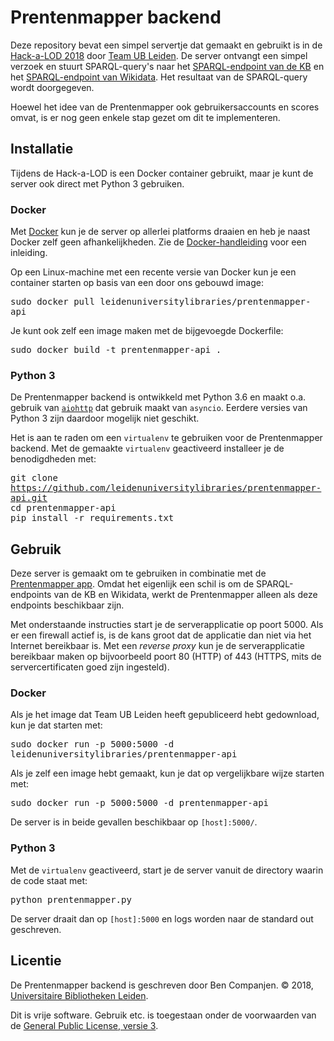 # Prentenmapper backend

Deze repository bevat een simpel servertje dat gemaakt en gebruikt is in de [Hack-a-LOD 2018][hal2018] door [Team UB Leiden][ubl-hackalod].
De server ontvangt een simpel verzoek en stuurt SPARQL-query's naar het [SPARQL-endpoint van de KB][kb-sparql] en het [SPARQL-endpoint van Wikidata][wd-sparql]. Het resultaat van de SPARQL-query wordt doorgegeven.

Hoewel het idee van de Prentenmapper ook gebruikersaccounts en scores omvat, is er nog geen enkele stap gezet om dit te implementeren.

[hal2018]: http://hackalod.com/
[ubl-hackalod]: https://www.bibliotheek.universiteitleiden.nl/nieuws/2018/02/team-ubleiden-wint-publieksprijs-hackathon
[kb-sparql]: http://lod.kb.nl/sparql
[wd-sparql]: https://query.wikidata.org/sparql

## Installatie

Tijdens de Hack-a-LOD is een Docker container gebruikt, maar je kunt de server ook direct met Python 3 gebruiken.

### Docker

Met [Docker][docker] kun je de server op allerlei platforms draaien en heb je naast Docker zelf geen afhankelijkheden. Zie de [Docker-handleiding][docker-man] voor een inleiding.

[docker]: https://www.docker.com
[docker-man]: https://docs.docker.com/

Op een Linux-machine met een recente versie van Docker kun je een container starten op basis van een door ons gebouwd image:

<kbd>sudo docker pull leidenuniversitylibraries/prentenmapper-api</kbd>

Je kunt ook zelf een image maken met de bijgevoegde Dockerfile:

<kbd>sudo docker build -t prentenmapper-api .</kbd>

### Python 3

De Prentenmapper backend is ontwikkeld met Python 3.6 en maakt o.a. gebruik van [`aiohttp`][aiohttp] dat gebruik maakt van `asyncio`. Eerdere versies van Python 3 zijn daardoor mogelijk niet geschikt.

[aiohttp]: https://aiohttp.readthedocs.io/en/stable/

Het is aan te raden om een `virtualenv` te gebruiken voor de Prentenmapper backend. Met de gemaakte `virtualenv` geactiveerd installeer je de benodigdheden met:

<kbd>git clone https://github.com/leidenuniversitylibraries/prentenmapper-api.git</kbd>  
<kbd>cd prentenmapper-api</kbd>  
<kbd>pip install -r requirements.txt</kbd>

## Gebruik

Deze server is gemaakt om te gebruiken in combinatie met de [Prentenmapper app][app]. Omdat het eigenlijk een schil is om de SPARQL-endpoints van de KB en Wikidata, werkt de Prentenmapper alleen als deze endpoints beschikbaar zijn.

[app]: https://github.com/LeidenUniversityLibrary/PrentenMapperApp

Met onderstaande instructies start je de serverapplicatie op poort 5000. Als er een firewall actief is, is de kans groot dat de applicatie dan niet via het Internet bereikbaar is. Met een *reverse proxy* kun je de serverapplicatie bereikbaar maken op bijvoorbeeld poort 80 (HTTP) of 443 (HTTPS, mits de servercertificaten goed zijn ingesteld).

### Docker

Als je het image dat Team UB Leiden heeft gepubliceerd hebt gedownload, kun je dat starten met:

<kbd>sudo docker run -p 5000:5000 -d leidenuniversitylibraries/prentenmapper-api</kbd>

Als je zelf een image hebt gemaakt, kun je dat op vergelijkbare wijze starten met:

<kbd>sudo docker run -p 5000:5000 -d prentenmapper-api</kbd>

De server is in beide gevallen beschikbaar op `[host]:5000/`.

### Python 3

Met de `virtualenv` geactiveerd, start je de server vanuit de directory waarin de code staat met:

<kbd>python prentenmapper.py</kbd>

De server draait dan op `[host]:5000` en logs worden naar de standard out geschreven.

## Licentie

De Prentenmapper backend is geschreven door Ben Companjen. © 2018, [Universitaire Bibliotheken Leiden][ubl].

Dit is vrije software. Gebruik etc. is toegestaan onder de voorwaarden van de [General Public License, versie 3][gplv3].

[ubl]: https://www.bibliotheek.universiteitleiden.nl/
[gplv3]: http://www.gnu.org/licenses/gpl-3.0.txt
